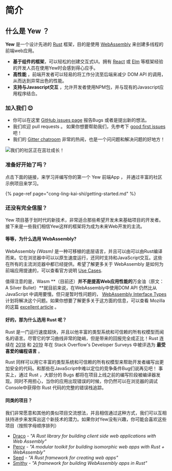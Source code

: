 # 简介

## 什么是 Yew ？

**Yew** 是一个设计先进的 [Rust](https://www.rust-lang.org/) 框架，目的是使用 [WebAssembly](https://webassembly.org/) 来创建多线程的前端web应用。

* **基于组件的框架**，可以轻松的创建交互式UI。拥有 [React](https://reactjs.org/) 或 [Elm](https://elm-lang.org/) 等框架经验的开发人员在使用Yew时会感到得心应手。
* **高性能** ，前端开发者可以轻易的将工作分流至后端来减少 DOM API 的调用，从而达到异常出色的性能。
* **支持与Javascript交互** ，允许开发者使用NPM包，并与现有的Javascript应用程序结合。

### 加入我们 😊

* 你可以在这里 [GitHub issues page](https://github.com/yewstack/yew/issues) 报告Bugs 或者是提出新的想法。
* 我们欢迎 pull requests 。 如果你想要帮助我们，先参考下 [good first issues](https://github.com/yewstack/yew/issues?q=is%3Aopen+is%3Aissue+label%3A%22good+first+issue%22) 吧！
* 我们的 [Gitter chatroom](https://gitter.im/yewframework/Lobby) 非常的热闹，也是一个问问题和解决问题的好地方！

![&#x6211;&#x4EEC;&#x7684;&#x793E;&#x533A;&#x6B63;&#x5728;&#x8301;&#x58EE;&#x6210;&#x957F;&#xFF01;](https://img.shields.io/github/stars/yewstack/yew?color=009A5B&label=Github%20stars)

### 准备好开始了吗？

点击下面的链接，来学习并编写你的第一个 Yew 前端App ， 并通过丰富的社区示例项目来学习。

{% page-ref page="cong-ling-kai-shi/getting-started.md" %}



### **还没有完全信服？**

Yew 项目基于划时代的新技术，非常适合那些希望开发未来基础项目的开发者。接下来是一些我们相信Yew这样的框架将为成为未来Web开发的主流。

#### **等等，为什么选用 WebAssembly?**

WebAssembly _\(Wasm\)_ 是一种可移植的底层语言，并且可以由可以由Rust编译而来。它在浏览器中可以以原生速度运行，还同时支持和JavaScript交互。这些在所有的主流浏览器中都已经提供。希望了解更多关于 WebAssembly 是如何为前端应用提速的，可以查看官方说明 [Use Cases](https://webassembly.org/docs/use-cases/).

值得注意的是，Wasm **（目前还）**并不是提高Web应用性能的**万金油（原文：A Silver Bullet）**就目前来说，在WebAssembly中使用DOM API 仍然比从 JavaScript 中调用要慢。但只是暂时性问题的， [WebAssembly Interface Types](https://github.com/WebAssembly/interface-types/blob/master/proposals/interface-types/Explainer.md) 计划将解决这个问题。如果你想要了解更多关于这方面的信息，可以查看 Mozilla 的这篇 [excellent article](https://hacks.mozilla.org/2019/08/webassembly-interface-types/) 。

#### 好的，那为什么选用 Rust 呢？

Rust 是一门运行速度超快，并且以他丰富的类型系统和可信赖的所有权模型而闻名的语言。尽管它的学习曲线非常的陡峭，但是带来的回报完全成正比！Rust 连续在 [2018](https://insights.stackoverflow.com/survey/2018#technology-_-most-loved-dreaded-and-wanted-languages) 和 [2019](https://insights.stackoverflow.com/survey/2019#technology-_-most-loved-dreaded-and-wanted-languages) 年在 Stack Overflow's Developer Surveys 中被评选为 **最受喜爱的编程语言** 。

Rust 同样可以用它丰富的类型系统和可信赖的所有权模型来帮助开发者编写出更加安全的代码。和那些在JavaScript中难以定位的竞争条件Bug们说再见吧！ 事实上，通过 Rust ，大部分的 Bugs 都将在项目上线之前的编写阶段被编译器发现。同时不用担心，当你的应用出现错误的时候，你仍然可以在浏览器的调试Console中获得你 Rust 代码的完整的错误栈追踪。

#### 同类的项目？

我们非常愿意和其他的类似项目交流想法，并且相信通过这种方式，我们可以互相扶持进步来发挥出这个新技术的潜力。如果你对Yew没有兴趣，你可能会喜欢这些项目（按照字母顺序排列）

* [Draco](https://github.com/utkarshkukreti/draco) - _"A Rust library for building client side web applications with Web Assembly"_
* [Percy](https://github.com/chinedufn/percy) - _"A modular toolkit for building isomorphic web apps with Rust + WebAssembly"_
* [Seed](https://github.com/seed-rs/seed) - _"A Rust framework for creating web apps"_
* [Smithy](https://github.com/rbalicki2/smithy) - _"A framework for building WebAssembly apps in Rust"_

